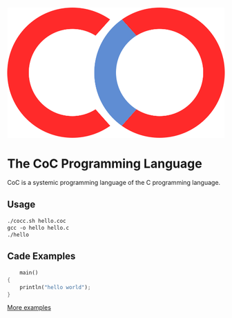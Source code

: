 ![GitHub Image](/images/logo.svg)
# The CoC Programming Language
CoC is a systemic programming language of the C programming language.

## Usage
```
./cocc.sh hello.coc
gcc -o hello hello.c
./hello
```

## Cade Examples
```rust
    main()
{
    println("hello world");
}
```
[More examples](https://github.com/0verse/CoC/tree/main/examples)
